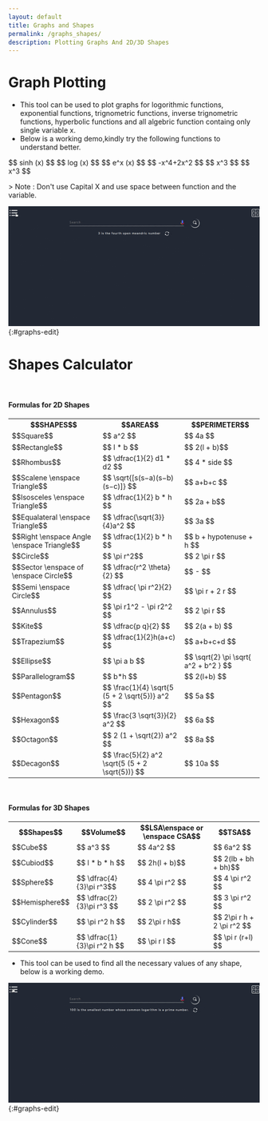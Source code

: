 ```yaml
---
layout: default
title: Graphs and Shapes
permalink: /graphs_shapes/
description: Plotting Graphs And 2D/3D Shapes 
---
```


# Graph Plotting
- This tool can be used to plot graphs for logorithmic functions, exponential functions, trignometric functions, inverse trignometric functions, hyperbolic functions and all algebric function containg only single variable x.
- Below is a working demo,kindly try the following functions to understand better.
 <p> 
  $$ sinh (x) $$
  $$ log (x) $$
  $$ e^x (x) $$
  $$ -x^4+2x^2  $$
  $$ x^3  $$
  $$ x^3  $$
 </p> 
> Note :  Don't use Capital X and use space between function and the variable.

![Plot Graph](../public/gifs/Plot_graph.gif){:#graphs-edit}


# Shapes Calculator
<br>

#### Formulas for 2D Shapes

<table style="width:100%" class="small-2">
  <tr>
    <th>$$SHAPES$$</th>
    <th>$$AREA$$</th>
    <th>$$PERIMETER$$</th>
  </tr>
  <tr>
    <td>$$Square$$</td>
    <td>$$ a^2 $$</td>
    <td>$$ 4a $$</td>
  </tr>
  <tr>
    <td>$$Rectangle$$</td>
    <td>$$ l * b $$</td>
    <td>$$ 2(l + b)$$</td>
  </tr>
    <tr>
    <td>$$Rhombus$$</td>
    <td>$$  \dfrac{1}{2} d1 * d2 $$</td>
    <td>$$ 4 * side $$</td>
  </tr>
  <tr>
    <td>$$Scalene  \enspace Triangle$$</td>
    <td>$$ \sqrt{[s(s−a)(s−b)(s−c)]} $$</td>
    <td>$$ a+b+c $$</td>
  </tr>
  <tr>
    <td>$$Isosceles  \enspace Triangle$$</td>
    <td>$$ \dfrac{1}{2} b * h $$</td>
    <td>$$ 2a + b$$</td>
  </tr>
  <tr>
    <td>$$Equalateral  \enspace Triangle$$</td>
    <td>$$ \dfrac{\sqrt{3}}{4}a^2 $$</td>
    <td>$$ 3a $$</td>
  </tr>
  <tr>
    <td>$$Right  \enspace Angle  \enspace Triangle$$</td>
    <td>$$  \dfrac{1}{2} b * h $$</td>
    <td>$$ b + hypotenuse + h $$</td>
  </tr>
  <tr>
    <td>$$Circle$$</td>
    <td>$$ \pi r^2$$</td>
    <td>$$ 2 \pi r $$</td>
  </tr>
  <tr>
    <td>$$Sector  \enspace of  \enspace Circle$$</td>
    <td>$$ \dfrac{r^2 \theta}{2} $$</td>
    <td>$$ - $$</td>
  </tr>
  <tr>
    <td>$$Semi  \enspace Circle$$</td>
    <td>$$ \dfrac{ \pi r^2}{2} $$</td>
    <td>$$ \pi r + 2 r $$</td>
  </tr>
  <tr>
    <td>$$Annulus$$</td>
    <td>$$ \pi r1^2 - \pi r2^2 $$</td>
    <td>$$ 2 \pi r $$</td>
  </tr>
  <tr>
    <td>$$Kite$$</td>
    <td>$$ \dfrac{p q}{2} $$</td>
    <td>$$ 2(a + b) $$</td>
  </tr>
  <tr>
    <td>$$Trapezium$$</td>
    <td>$$ \dfrac{1}{2}h(a+c) $$</td>
    <td>$$ 	a+b+c+d $$</td>
  </tr>
  <tr>
    <td>$$Ellipse$$</td>
    <td>$$ \pi a b $$</td>
    <td>$$ \sqrt{2} \pi \sqrt{ a^2 + b^2 } $$</td>
  </tr>
  <tr>
    <td>$$Parallelogram$$</td>
    <td>$$ b*h $$</td>
    <td>$$ 2(l+b) $$</td>
  </tr>
  <tr>
    <td>$$Pentagon$$</td>
    <td>$$ \frac{1}{4}  \sqrt{5 (5 + 2 \sqrt{5})} a^2 $$</td>
    <td>$$ 5a $$</td>
  </tr>
  <tr>
    <td>$$Hexagon$$</td>
    <td>$$ \frac{3 \sqrt{3}}{2} a^2  $$</td>
    <td>$$ 6a $$</td>
  </tr>
  <tr>
    <td>$$Octagon$$</td>
    <td>$$ 2 (1 + \sqrt{2}) a^2 $$</td>
    <td>$$ 8a $$</td>
  </tr>
    <tr>
    <td>$$Decagon$$</td>
    <td>$$ \frac{5}{2} a^2 \sqrt{5 (5 + 2 \sqrt{5})} $$</td>
    <td>$$ 10a $$</td>
  </tr>
</table>
<br>

#### Formulas for 3D Shapes

<table style="width:100%" class="small-2">
  <tr>
    <th>$$Shapes$$</th>
    <th>$$Volume$$</th>
    <th>$$LSA\enspace or \enspace CSA$$</th>
    <th>$$TSA$$</th>
  </tr>
  <tr>
    <td>$$Cube$$</td>
    <td>$$ a^3 $$</td>
    <td>$$ 4a^2 $$</td>
    <td>$$ 6a^2 $$</td>
  </tr>
  <tr>
    <td>$$Cubiod$$</td>
    <td>$$ l * b * h $$</td>
    <td>$$ 2h(l + b)$$</td>
    <td>$$ 2(lb + bh + bh)$$</td>
  </tr>
  <tr>
    <td>$$Sphere$$</td>
    <td>$$ \dfrac{4}{3}\pi r^3$$</td>
    <td>$$ 4 \pi r^2 $$</td>
    <td>$$ 4 \pi r^2 $$</td>
  </tr>
  <tr>
    <td>$$Hemisphere$$</td>
    <td>$$ \dfrac{2}{3}\pi r^3 $$</td>
    <td>$$ 2 \pi r^2 $$</td>
    <td>$$ 3 \pi r^2 $$</td>
  </tr>
  <tr>
    <td>$$Cylinder$$</td>
    <td>$$ \pi r^2 h $$</td>
    <td>$$ 2\pi r h$$</td>
    <td>$$ 2\pi r h + 2 \pi r^2 $$</td>
  </tr>
  <tr>
    <td>$$Cone$$</td>
    <td>$$ \dfrac{1}{3}\pi r^2 h $$</td>
    <td>$$ \pi r l $$</td>
    <td>$$ \pi r (r+l) $$</td>
  </tr>
</table>

- This tool can be used to find all the necessary values of any shape, below is a working demo.

![Shapes](../public/gifs/Shapes_cal.gif){:#graphs-edit}
